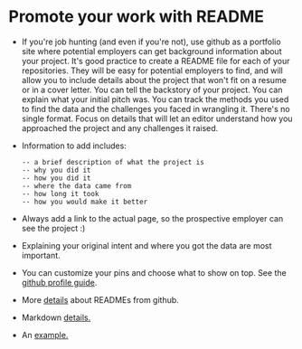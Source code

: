 # Promote your work with README

* If you're job hunting (and even if you're not), use github as a portfolio site where potential employers can get background information about your project. It's good practice to create a README file for each of your repositories. They will be easy for potential employers to find, and will allow you to include details about the project that won't fit on a resume or in a cover letter. You can tell the backstory of your project. You can explain what your initial pitch was. You can track the methods you used to find the data and the challenges you faced in wrangling it. There's no single format. Focus on details that will let an editor understand how you approached the project and any challenges it raised. 

* Information to add includes: 

      -- a brief description of what the project is
      -- why you did it 
      -- how you did it
      -- where the data came from
      -- how long it took
      -- how you would make it better 
      
* Always add a link to the actual page, so the prospective employer can see the project :)

* Explaining your original intent and where you got the data are most important. 

* You can customize your pins and choose what to show on top. See the [github profile guide](https://help.github.com/en/categories/setting-up-and-managing-your-github-profile).

* More [details](https://help.github.com/en/articles/about-readmes) about READMEs from github.

* Markdown [details.](https://github.com/adam-p/markdown-here/wiki/Markdown-Cheatsheet#links)

* An [example.](https://github.com/adrianblanco/stats/tree/master/classification-tree-model)
 

